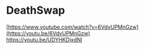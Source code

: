 # DeathSwap

[https://www.youtube.com/watch?v=6VdvUPMnGzw](https://youtu.be/6VdvUPMnGzw) <br>
https://youtu.be/UDYHKDjxdNI

